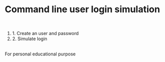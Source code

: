 # Command line user login simulation
<br />
<ol>
    <li>1. Create an user and password</li>
    <li>2. Simulate login</li>
</ol>
<br />
For personal educational purpose

